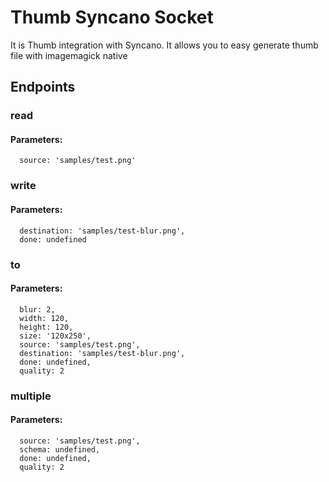 # Thumb Syncano Socket

It is Thumb integration with Syncano. It allows you to easy generate thumb file with imagemagick native

## Endpoints

### read

#### Parameters:

      source: 'samples/test.png'


### write

#### Parameters:

      destination: 'samples/test-blur.png',
      done: undefined


### to

#### Parameters:

      blur: 2,
      width: 120,
      height: 120,
      size: '120x250',
      source: 'samples/test.png',
      destination: 'samples/test-blur.png',
      done: undefined,
      quality: 2


### multiple

#### Parameters:

      source: 'samples/test.png',
      schema: undefined,
      done: undefined,
      quality: 2

